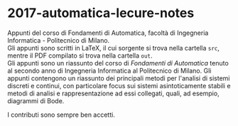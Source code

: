 # 2017-automatica-lecure-notes
Appunti del corso di Fondamenti di Automatica, facoltà di Ingegneria Informatica - Politecnico di Milano.<br>
Gli appunti sono scritti in LaTeX, il cui sorgente si trova nella cartella <code>src</code>, mentre il PDF compilato si trova nella cartella <code>out</code>.<br>
Gli appunti sono un riassunto del corso di *Fondamenti di Automatica* tenuto al secondo anno di Ingegneria Informatica al Politecnico di Milano. Gli appunti contengono un riassunto dei principali metodi per l'analisi di sistemi discreti e continui, con particolare focus sui sistemi asintoticamente stabili e metodi di analisi e rappresentazione ad essi collegati, quali, ad esempio, diagrammi di Bode.

I contributi sono sempre ben accetti.

